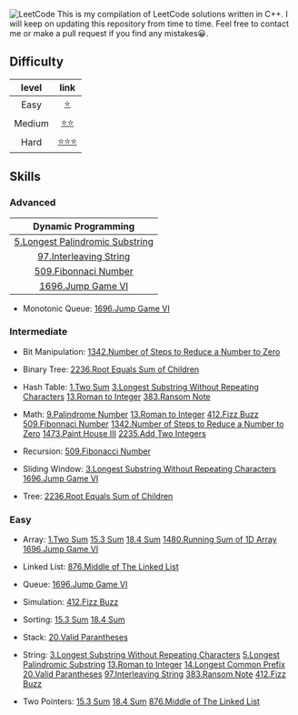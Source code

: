 ![LeetCode](https://cdn-images-1.medium.com/fit/t/1600/480/1*M91sQU9KEV1qqjExEliLUQ.jpeg "Leetcode")
This is my compilation of LeetCode solutions written in C++.
I will keep on updating this repository from time to time.
Feel free to contact me or make a pull request if you find any mistakes😀.

## Difficulty
|level | link|
|:---:|:----:|
|Easy|[⭐️][easy_link]| 
|Medium|[⭐️⭐️][medium_link]|
|Hard|[⭐️⭐️⭐️][hard_link]|


[easy_link]:https://github.com/Ryanshyu/LeetCode/blob/main/1.Easy
[medium_link]:https://github.com/Ryanshyu/LeetCode/blob/main/2.Medium
[hard_link]:https://github.com/Ryanshyu/LeetCode/blob/main/3.Hard

## Skills

### Advanced

|Dynamic Programming|
|:---:|
|[5.Longest Palindromic Substring][5]|
|[97.Interleaving String][97]|
|[509.Fibonnaci Number][509]|
|[1696.Jump Game VI][1696]|

* Monotonic Queue:
[1696.Jump Game VI][1696]

### Intermediate

* Bit Manipulation:
[1342.Number of Steps to Reduce a Number to Zero][1342]

* Binary Tree:
[2236.Root Equals Sum of Children][2236]

* Hash Table:
[1.Two Sum][1] [3.Longest Substring Without Repeating Characters][3] [13.Roman to Integer][13] [383.Ransom Note][383]

* Math:
[9.Palindrome Number][9] [13.Roman to Integer][13] [412.Fizz Buzz][412] [509.Fibonnaci Number][509] [1342.Number of Steps to Reduce a Number to Zero][1342] [1473.Paint House III][1473] [2235.Add Two Integers][2235]

* Recursion:
[509.Fibonacci Number][509]

* Sliding Window:
[3.Longest Substring Without Repeating Characters][3] [1696.Jump Game VI][1696]

* Tree:
[2236.Root Equals Sum of Children][2236]

### Easy

* Array:
[1.Two Sum][1] [15.3 Sum][15] [18.4 Sum][18] [1480.Running Sum of 1D Array][1480] [1696.Jump Game VI][1696]

* Linked List:
[876.Middle of The Linked List][876]

* Queue:
[1696.Jump Game VI][1696]

* Simulation:
[412.Fizz Buzz][412]

* Sorting:
[15.3 Sum][15] [18.4 Sum][18]

* Stack:
[20.Valid Parantheses][20]

* String:
[3.Longest Substring Without Repeating Characters][3] [5.Longest Palindromic Substring][5] [13.Roman to Integer][13] [14.Longest Common Prefix][14] [20.Valid Parantheses][20] [97.Interleaving String][97] [383.Ransom Note][383] [412.Fizz Buzz][412]

* Two Pointers:
[15.3 Sum][15] [18.4 Sum][18] [876.Middle of The Linked List][876]


[1]:https://github.com/Ryanshyu/LeetCode/blob/main/1.Easy/0001.TwoSum.cpp
[3]:https://github.com/Ryanshyu/LeetCode/blob/main/2.Medium/0003.LongestSubstringWithoutRepeatingCharacters.cpp
[5]:https://github.com/Ryanshyu/LeetCode/blob/main/2.Medium/0005.LongestPalindromicSubstring.cpp
[9]:https://github.com/Ryanshyu/LeetCode/blob/main/1.Easy/0009.PalindromeNumber.cpp
[13]:https://github.com/Ryanshyu/LeetCode/blob/main/1.Easy/0013.RomanToInteger.cpp
[14]:https://github.com/Ryanshyu/LeetCode/blob/main/1.Easy/0014.LongestCommonPrefix.cpp
[15]:https://github.com/Ryanshyu/LeetCode/blob/main/2.Medium/0015.3Sum.cpp
[18]:https://github.com/Ryanshyu/LeetCode/blob/main/2.Medium/0018.4Sum.cpp
[20]:https://github.com/Ryanshyu/LeetCode/blob/main/1.Easy/0020.ValidParantheses.cpp
[97]:https://github.com/Ryanshyu/LeetCode/blob/main/2.Medium/0097.InterleavingString.cpp
[383]:https://github.com/Ryanshyu/LeetCode/blob/main/1.Easy/0383.RansomNote.cpp
[412]:https://github.com/Ryanshyu/LeetCode/blob/main/1.Easy/0412.FizzBuzz.cpp
[509]:https://github.com/Ryanshyu/LeetCode/blob/main/1.Easy/0509.FibonacciNumber.cpp
[876]:https://github.com/Ryanshyu/LeetCode/blob/main/1.Easy/0876.MiddleOfTheLinkedList.cpp
[1342]:https://github.com/Ryanshyu/LeetCode/blob/main/1.Easy/1342.NumberOfStepsToReduceANumberToZero.cpp
[1473]:https://github.com/Ryanshyu/LeetCode/blob/main/3.Hard/1473.PaintHouseIII.cpp
[1480]:https://github.com/Ryanshyu/LeetCode/blob/main/1.Easy/1480.RunningSumOf1DArray.cpp
[1696]:https://github.com/Ryanshyu/LeetCode/blob/main/2.Medium/1696.JumpGameVI.cpp
[2235]:https://github.com/Ryanshyu/LeetCode/blob/main/1.Easy/2235.AddTwoIntegers.cpp
[2236]:https://github.com/Ryanshyu/LeetCode/blob/main/1.Easy/2236.RootEqualsSumOfChildren.cpp